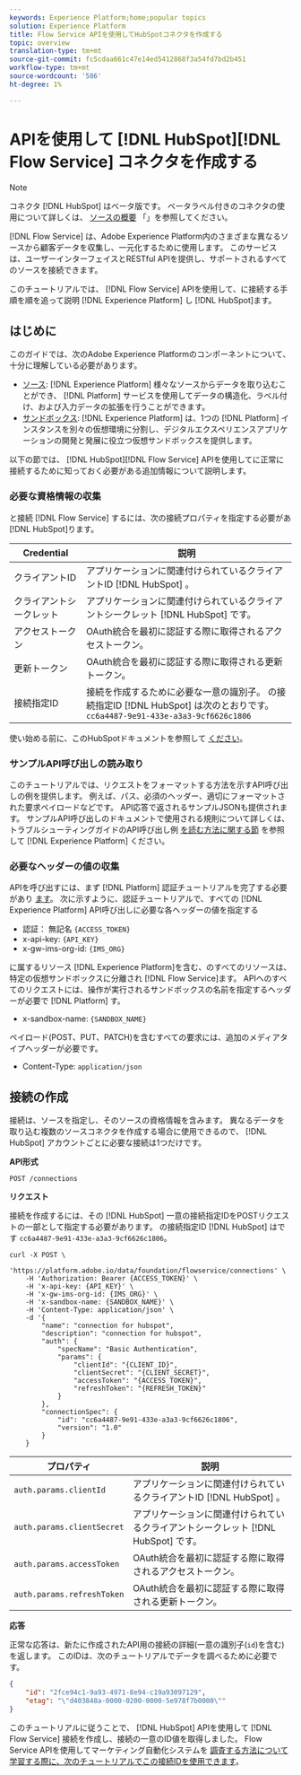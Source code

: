 ```yaml
---
keywords: Experience Platform;home;popular topics
solution: Experience Platform
title: Flow Service APIを使用してHubSpotコネクタを作成する
topic: overview
translation-type: tm+mt
source-git-commit: fc5cdaa661c47e14ed5412868f3a54fd7bd2b451
workflow-type: tm+mt
source-wordcount: '586'
ht-degree: 1%

---
```



# APIを使用して [!DNL HubSpot][!DNL Flow Service] コネクタを作成する

>[!NOTE]
>コネクタ [!DNL HubSpot] はベータ版です。 ベータラベル付きのコネクタの使用について詳しくは、 [ソースの概要](../../../../home.md#terms-and-conditions) 「」を参照してください。

[!DNL Flow Service] は、Adobe Experience Platform内のさまざまな異なるソースから顧客データを収集し、一元化するために使用します。 このサービスは、ユーザーインターフェイスとRESTful APIを提供し、サポートされるすべてのソースを接続できます。

このチュートリアルでは、 [!DNL Flow Service] APIを使用して、に接続する手順を順を追って説明 [!DNL Experience Platform] し [!DNL HubSpot]ます。

## はじめに

このガイドでは、次のAdobe Experience Platformのコンポーネントについて、十分に理解している必要があります。

* [ソース](../../../../home.md): [!DNL Experience Platform] 様々なソースからデータを取り込むことができ、 [!DNL Platform] サービスを使用してデータの構造化、ラベル付け、および入力データの拡張を行うことができます。
* [サンドボックス](../../../../../sandboxes/home.md): [!DNL Experience Platform] は、1つの [!DNL Platform] インスタンスを別々の仮想環境に分割し、デジタルエクスペリエンスアプリケーションの開発と発展に役立つ仮想サンドボックスを提供します。

以下の節では、 [!DNL HubSpot][!DNL Flow Service] APIを使用してに正常に接続するために知っておく必要がある追加情報について説明します。

### 必要な資格情報の収集

と接続 [!DNL Flow Service] するには、次の接続プロパティを指定する必要があ [!DNL HubSpot]ります。

| Credential | 説明 |
| ---------- | ----------- |
| クライアントID | アプリケーションに関連付けられているクライアントID [!DNL HubSpot] 。 |
| クライアントシークレット | アプリケーションに関連付けられているクライアントシークレット [!DNL HubSpot] です。 |
| アクセストークン | OAuth統合を最初に認証する際に取得されるアクセストークン。 |
| 更新トークン | OAuth統合を最初に認証する際に取得される更新トークン。 |
| 接続指定ID | 接続を作成するために必要な一意の識別子。 の接続指定ID [!DNL HubSpot] は次のとおりです。 `cc6a4487-9e91-433e-a3a3-9cf6626c1806` |

使い始める前に、このHubSpotドキュメントを参照して [ください](https://developers.hubspot.com/docs/methods/oauth2/oauth2-overview)。

### サンプルAPI呼び出しの読み取り

このチュートリアルでは、リクエストをフォーマットする方法を示すAPI呼び出しの例を提供します。 例えば、パス、必須のヘッダー、適切にフォーマットされた要求ペイロードなどです。 API応答で返されるサンプルJSONも提供されます。 サンプルAPI呼び出しのドキュメントで使用される規則について詳しくは、トラブルシューティングガイドのAPI呼び出し例 [を読む方法に関する節](../../../../../landing/troubleshooting.md#how-do-i-format-an-api-request) を参照して [!DNL Experience Platform] ください。

### 必要なヘッダーの値の収集

APIを呼び出すには、まず [!DNL Platform] 認証チュートリアルを完了する必要があり [ます](../../../../../tutorials/authentication.md)。 次に示すように、認証チュートリアルで、すべての [!DNL Experience Platform] API呼び出しに必要な各ヘッダーの値を指定する

* 認証： 無記名 `{ACCESS_TOKEN}`
* x-api-key: `{API_KEY}`
* x-gw-ims-org-id: `{IMS_ORG}`

に属するリソース [!DNL Experience Platform]を含む、のすべてのリソースは、特定の仮想サンドボックスに分離され [!DNL Flow Service]ます。 APIへのすべてのリクエストには、操作が実行されるサンドボックスの名前を指定するヘッダーが必要で [!DNL Platform] す。

* x-sandbox-name: `{SANDBOX_NAME}`

ペイロード(POST、PUT、PATCH)を含むすべての要求には、追加のメディアタイプヘッダーが必要です。

* Content-Type: `application/json`

## 接続の作成

接続は、ソースを指定し、そのソースの資格情報を含みます。 異なるデータを取り込む複数のソースコネクタを作成する場合に使用できるので、 [!DNL HubSpot] アカウントごとに必要な接続は1つだけです。

**API形式**

```https
POST /connections
```

**リクエスト**

接続を作成するには、その [!DNL HubSpot] 一意の接続指定IDをPOSTリクエストの一部として指定する必要があります。 の接続指定ID [!DNL HubSpot] はです `cc6a4487-9e91-433e-a3a3-9cf6626c1806`。

```shell
curl -X POST \
    'https://platform.adobe.io/data/foundation/flowservice/connections' \
    -H 'Authorization: Bearer {ACCESS_TOKEN}' \
    -H 'x-api-key: {API_KEY}' \
    -H 'x-gw-ims-org-id: {IMS_ORG}' \
    -H 'x-sandbox-name: {SANDBOX_NAME}' \
    -H 'Content-Type: application/json' \
    -d '{
        "name": "connection for hubspot",
        "description": "connection for hubspot",
        "auth": {
            "specName": "Basic Authentication",
            "params": {
                "clientId": "{CLIENT_ID}",
                "clientSecret": "{CLIENT_SECRET}",
                "accessToken": "{ACCESS_TOKEN}",
                "refreshToken": "{REFRESH_TOKEN}"
            }
        },
        "connectionSpec": {
            "id": "cc6a4487-9e91-433e-a3a3-9cf6626c1806",
            "version": "1.0"
        }
    }
```

| プロパティ | 説明 |
| -------- | ----------- |
| `auth.params.clientId` | アプリケーションに関連付けられているクライアントID [!DNL HubSpot] 。 |
| `auth.params.clientSecret` | アプリケーションに関連付けられているクライアントシークレット [!DNL HubSpot] です。 |
| `auth.params.accessToken` | OAuth統合を最初に認証する際に取得されるアクセストークン。 |
| `auth.params.refreshToken` | OAuth統合を最初に認証する際に取得される更新トークン。 |

**応答**

正常な応答は、新たに作成されたAPI用の接続の詳細(一意の識別子(`id`)を含む)を返します。 このIDは、次のチュートリアルでデータを調べるために必要です。

```json
{
    "id": "2fce94c1-9a93-4971-8e94-c19a93097129",
    "etag": "\"d403848a-0000-0200-0000-5e978f7b0000\""
}
```

このチュートリアルに従うことで、 [!DNL HubSpot] APIを使用して [!DNL Flow Service] 接続を作成し、接続の一意のID値を取得しました。 Flow Service APIを使用してマーケティング自動化システムを [調査する方法について学習する際に、次のチュートリアルでこの接続IDを使用できます](../../explore/marketing-automation.md)。